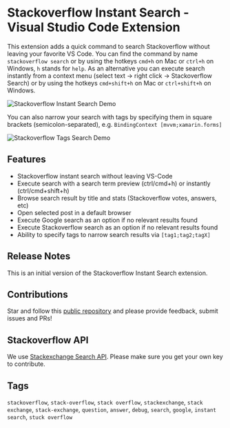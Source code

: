 # Stackoverflow Instant Search - Visual Studio Code Extension

This extension adds a quick command to search Stackoverflow without leaving your favorite VS Code. You can find the command by name `stackoverflow search` or by using the hotkeys `cmd+h` on Mac or `ctrl+h` on Windows, `h` stands for `help`. As an alternative you can execute search instantly from a context menu (select text -> right click -> Stackoverflow Search) or by using the hotkeys `cmd+shift+h` on Mac or `ctrl+shift+h` on Windows.

![Stackoverflow Instant Search Demo](https://raw.githubusercontent.com/alexeystrakh/vscode-stackoverflow-extension/master/images/stackoverflow-search-video.gif "Stackoverflow Instant Search Demo")

You can also narrow your search with tags by specifying them in square brackets (semicolon-separated), e.g. `BindingContext [mvvm;xamarin.forms]`

![Stackoverflow Tags Search Demo](https://raw.githubusercontent.com/alexeystrakh/vscode-stackoverflow-extension/master/images/stackoverflow-search-tags.png "Stackoverflow Tags Search Demo")

## Features

- Stackoverflow instant search without leaving VS-Code
- Execute search with a search term preview (ctrl/cmd+h) or instantly (ctrl/cmd+shift+h)
- Browse search result by title and stats (Stackoverflow votes, answers, etc)
- Open selected post in a default browser
- Execute Google search as an option if no relevant results found
- Execute Stackoverflow search as an option if no relevant results found
- Ability to specify tags to narrow search results via `[tag1;tag2;tagX]`

## Release Notes

This is an initial version of the Stackoverflow Instant Search extension.

## Contributions

Star and follow this [public repository](https://github.com/alexeystrakh/vscode-stackoverflow-extension) and please provide feedback, submit issues and PRs!

## Stackoverflow API

We use [Stackexchange Search API](https://api.stackexchange.com/docs/search). Please make sure you get your own key to contribute.

## Tags

`stackoverflow`, `stack-overflow`, `stack overflow`, `stackexchange`, `stack exchange`, `stack-exchange`,  `question`, `answer`, `debug`, `search`, `google`, `instant search`, `stuck overflow`
